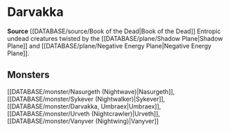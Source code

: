 ﻿---
id: '422'
name: Darvakka
rarity: Common
rus_type_level: null
source: '[[DATABASE/source/Book of the Dead|Book of the Dead]]'
trait:
- Darvakka
type: Trait

---
# Darvakka

**Source** [[DATABASE/source/Book of the Dead|Book of the Dead]]
Entropic undead creatures twisted by the [[DATABASE/plane/Shadow Plane|Shadow Plane]] and [[DATABASE/plane/Negative Energy Plane|Negative Energy Plane]].

## Monsters

[[DATABASE/monster/Nasurgeth (Nightwave)|Nasurgeth]], [[DATABASE/monster/Sykever (Nightwalker)|Sykever]], [[DATABASE/monster/Darvakka, Umbraex|Umbraex]], [[DATABASE/monster/Urveth (Nightcrawler)|Urveth]], [[DATABASE/monster/Vanyver (Nightwing)|Vanyver]]